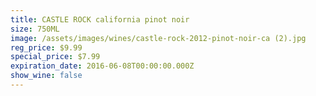 ```yaml
---
title: CASTLE ROCK california pinot noir
size: 750ML
image: /assets/images/wines/castle-rock-2012-pinot-noir-ca (2).jpg
reg_price: $9.99
special_price: $7.99
expiration_date: 2016-06-08T00:00:00.000Z
show_wine: false
---
```




